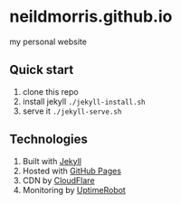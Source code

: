 # neildmorris.github.io
my personal website

## Quick start
1. clone this repo
1. install jekyll ```./jekyll-install.sh```
1. serve it ```./jekyll-serve.sh```

## Technologies
1. Built with [Jekyll](http://jekyllrb.com/)
1. Hosted with [GitHub Pages](https://pages.github.com/)
1. CDN by [CloudFlare](https://www.cloudflare.com/)
1. Monitoring by [UptimeRobot](http://uptimerobot.com/)
